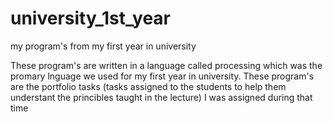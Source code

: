 # university_1st_year
my program's from my first year in university

These program's are written in a language called processing
which was the promary lnguage we used for my first year in 
university. These program's are the portfolio tasks (tasks assigned 
to the students to help them understant the princibles taught in the 
lecture) I was assigned during that time 
